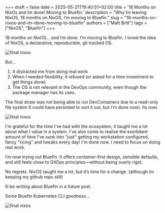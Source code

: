 +++
draft = false
date = 2025-05-21T16:40:51+02:00
title = '18 Months on NixOs and Im done! Moving to Bluefin.'
description = "Why Im leaving NixOS, 18 months on NixOS, I’m moving to Bluefin."
slug = "18-months-on-nixos-and-im-done-moving-to-bluefin"
authors = ["Matt Britt"]
tags = ["NixOS", "Bluefin"]
+++


18 months on NixOS… and I’m done.  I’m moving to Bluefin. I loved the idea of NixOS,  a declarative, reproducible, git tracked OS. 

![final nixos](/posts/18-months-on-nixos-and-im-done-moving-to-bluefin/final.png)

But…

1.  It distracted me from doing real work
2. When I needed flexibility, it refused (or asked for a time investment to get things done)
3.  The OS is not relevant in the DevOps community, even though the package manager has its uses.

The final straw was not being able to run DevContainers due to a read-only file system  (I could have persisted to sort it out, but I'm done now). Its over.

![final nixos](/posts/18-months-on-nixos-and-im-done-moving-to-bluefin/error.png)
    
I'm grateful for the time I've had with the ecosystem, it taught me a lot about what I value in a system.  I've also come to realise the exorbitant amount of time I've sunk into "just" getting my workstation configured, fancy "ricing" and tweaks every day! I'm done now. I need to focus on doing real work.

I’m now trying out Bluefin. It offers container-first design, sensible defaults, and still feels close to GitOps principles—without being overly rigid.

No regrets. NixOS taught me a lot, but it’s time for a change. (although Im keeping my github repo still)

Ill be writing about Bluefin in a future post.

Some Bluefin Kubernetes CLI goodness...

![final nixos](/posts/18-months-on-nixos-and-im-done-moving-to-bluefin/bluefink8s.png)



